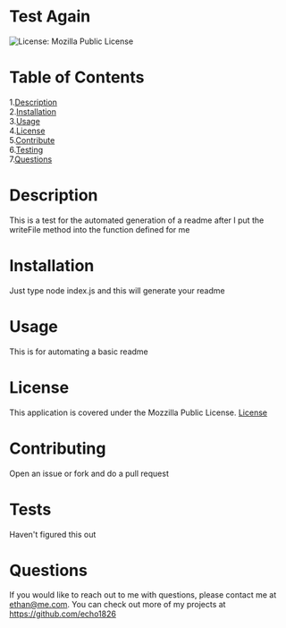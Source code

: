 # Test Again
![License: Mozilla Public License](https://img.shields.io/badge/License-MPL%202.0-brightgreen.svg)
# Table of Contents
1.[Description](#description)<br>2.[Installation](#installation)<br>3.[Usage](#usage)<br>4.[License](#license)<br>5.[Contribute](#contributing)<br>
  6.[Testing](#tests)<br>7.[Questions](#questions)
  

# Description

This is a test for the automated generation of a readme after I put the writeFile method into the function defined for me

# Installation

Just type node index.js and this will generate your readme

  
# Usage

This is for automating a basic readme

# License

This application is covered under the Mozzilla Public License.
[License](https://choosealicense.com/licenses/mpl-2.0/)

# Contributing

Open an issue or fork and do a pull request 

# Tests

Haven't figured this out

# Questions

If you would like to reach out to me
  with questions, please contact me at <ethan@me.com>. You can check out more of my projects at <https://github.com/echo1826>